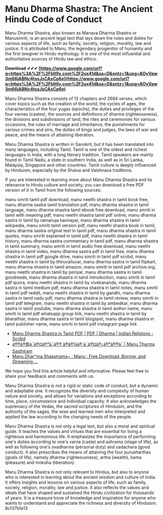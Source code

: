 
 
# Manu Dharma Shastra: The Ancient Hindu Code of Conduct
 
Manu Dharma Shastra, also known as Manava Dharma Shastra or Manusmriti, is an ancient legal text that lays down the rules and duties for various aspects of life, such as family, society, religion, morality, law and justice. It is attributed to Manu, the legendary progenitor of humanity and the first lawgiver in Hindu mythology. It is one of the most influential and authoritative sources of Hindu law and ethics.
 
**Download ✔✔✔ [https://www.google.com/url?q=https%3A%2F%2Fbltlly.com%2F2ux41d&sa=D&sntz=1&usg=AOvVaw3m66jABNc4tsxJsCAxCp6e](https://www.google.com/url?q=https%3A%2F%2Fbltlly.com%2F2ux41d&sa=D&sntz=1&usg=AOvVaw3m66jABNc4tsxJsCAxCp6e)**


 
Manu Dharma Shastra consists of 12 chapters and 2694 verses, which cover topics such as the creation of the world, the cycles of ages, the characteristics of the four yugas (epochs), the duties and privileges of the four varnas (castes), the sources and definitions of dharma (righteousness), the divisions and subdivisions of land, the rites and ceremonies for various occasions, the rules of marriage and inheritance, the punishments for various crimes and sins, the duties of kings and judges, the laws of war and peace, and the means of attaining liberation.
 
Manu Dharma Shastra is written in Sanskrit, but it has been translated into many languages, including Tamil. Tamil is one of the oldest and richest languages in India, with a long literary tradition. Tamil speakers are mainly found in Tamil Nadu, a state in southern India, as well as in Sri Lanka, Malaysia, Singapore and other countries. Tamil culture is deeply influenced by Hinduism, especially by the Shaiva and Vaishnava traditions.
 
If you are interested in learning more about Manu Dharma Shastra and its relevance to Hindu culture and society, you can download a free PDF version of it in Tamil from the following sources:
 
manu smriti tamil pdf download,  manu neethi shastra in tamil book free,  manu dharma sastra tamil translation pdf,  manu dharma shastra in tamil language,  manu dharma shastra tamil ebook free download,  manu smriti in tamil with meaning pdf,  manu neethi shastra tamil pdf online,  manu dharma sastra in tamil by ramanuja kavirayar,  manu dharma shastra in tamil wikipedia,  manu smriti tamil version pdf,  manu neethi shastra book in tamil,  manu dharma sastra original text in tamil pdf,  manu dharma shastra in tamil quotes,  manu smriti explained in tamil pdf,  manu neethi shastra in tamil history,  manu dharma sastra commentary in tamil pdf,  manu dharma shastra in tamil summary,  manu smriti in tamil audio free download,  manu neethi shastra in tamil video,  manu dharma sastra pdf in tamil free,  manu dharma shastra in tamil pdf google drive,  manu smriti in tamil pdf scribd,  manu neethi shastra in tamil by thiruvalluvar,  manu dharma sastra in tamil flipkart,  manu dharma shastra in tamil amazon,  manu smriti in tamil pdf archive.org,  manu neethi shastra in tamil by periyar,  manu dharma sastra in tamil goodreads,  manu dharma shastra in tamil introduction,  manu smriti in tamil pdf quora,  manu neethi shastra in tamil by vivekananda,  manu dharma sastra in tamil medium pdf,  manu dharma shastra in tamil notes,  manu smriti in tamil pdf reddit,  manu neethi shastra in tamil by gandhi,  manu dharma sastra in tamil nadu pdf,  manu dharma shastra in tamil review,  manu smriti in tamil pdf telegram,  manu neethi shastra in tamil by ambedkar,  manu dharma sastra in tamil youtube,  manu dharma shastra in tamil author name,  manu smriti in tamil pdf whatsapp group link,  manu neethi shastra in tamil by bharathiar,  manu dharma sastra in tamil blogspot,  manu dharma shastra in tamil publisher name,  manu smriti in tamil pdf instagram page link
 
- [Manu Dharma Shastra in Tamil PDF | PDF | Dharma | Indian Religions - Scribd](https://www.scribd.com/document/437676519/Manu-Dharma-Shastra-in-Tamil-PDF-Free-Download)
- [à®®à®©à¯à®¤à®°à¯à®® à®à®¾à®¸à¯à®¤à®¿à®°à®®à¯ | Manu Tharma Sasthiram](https://dheivegam.com/manu-dharma-shastra/)
- [Manu Dhar^ma Shaastrama~ : Manu : Free Download, Borrow, and Streaming ...](https://archive.org/details/in.ernet.dli.2015.496268)

We hope you find this article helpful and informative. Please feel free to share your feedback and comments with us.
  
Manu Dharma Shastra is not a rigid or static code of conduct, but a dynamic and adaptable one. It recognizes the diversity and complexity of human nature and society, and allows for variations and exceptions according to time, place, circumstance and individual capacity. It also acknowledges the supremacy of the Vedas, the sacred scriptures of Hinduism, and the authority of the sages, the wise and learned men who interpreted and applied the law according to the changing needs of the people.
 
Manu Dharma Shastra is not only a legal text, but also a moral and spiritual guide. It teaches the values and virtues that are essential for living a righteous and harmonious life. It emphasizes the importance of performing one's duties according to one's varna (caste) and ashrama (stage of life), as well as following one's svadharma (personal duty) and sadachara (good conduct). It also prescribes the means of attaining the four purusharthas (goals of life), namely dharma (righteousness), artha (wealth), kama (pleasure) and moksha (liberation).
 
Manu Dharma Shastra is not only relevant to Hindus, but also to anyone who is interested in learning about the ancient wisdom and culture of India. It offers insights and lessons on various aspects of life, such as family, society, religion, morality, law and justice. It also reflects the values and ideals that have shaped and sustained the Hindu civilization for thousands of years. It is a treasure trove of knowledge and inspiration for anyone who wants to understand and appreciate the richness and diversity of Hinduism.
 8cf37b1e13
 
